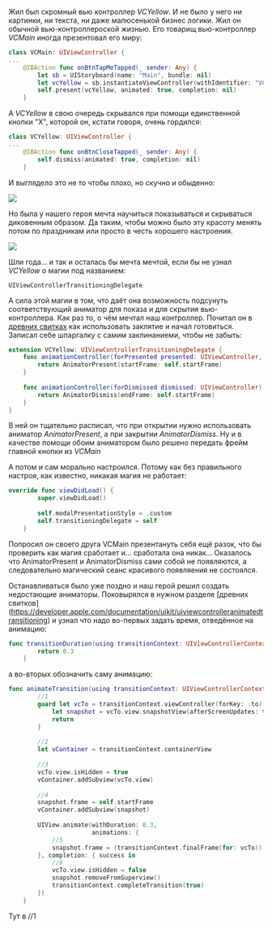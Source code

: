 Жил был скромный вью контроллер *VCYellow*. И не было у него ни картинки, ни текста, ни даже малюсенькой бизнес логики. Жил он обычной вью-контроллероской жизнью. 
<cut />
Его товарищ вью-контроллер *VCMain* иногда презентовал его миру:

```swift
class VCMain: UIViewController {
...
	@IBAction func onBtnTapMeTapped(_ sender: Any) {
        let sb = UIStoryboard(name: "Main", bundle: nil)
        let vcYellow = sb.instantiateViewController(withIdentifier: "VCYellow") as! VCYellow
        self.present(vcYellow, animated: true, completion: nil)
    }
```
А *VCYellow* в свою очередь скрывался при помощи единственной кнопки "X", которой он, кстати говоря, очень гордился:

```swift
class VCYellow: UIViewController {
...
	@IBAction func onBtnCloseTapped(_ sender: Any) {
        self.dismiss(animated: true, completion: nil)
    }
```

И выглядело это не то чтобы плохо, но скучно и обыденно:

![](https://habrastorage.org/webt/fb/lf/op/fblfopvr4h0lp2dyltbjqhled64.gif)


Но была у нашего героя мечта научиться показываться и скрываться диковенным образом. Да таким, чтобы можно было эту красоту менять потом по праздникам или просто в честь хорошего настроения.

![](https://habrastorage.org/webt/ow/f1/jd/owf1jdk2uqqufbr_fzuntpwlovk.gif)


Шли года... и так и осталась бы мечта мечтой, если бы не узнал *VCYellow* о магии под названием: 
```
UIViewControllerTransitioningDelegate
```
А сила этой магии в том, что даёт она возможность подсунуть соответствующий аниматор для показа и для скрытия вью-контроллера. Как раз то, о чём мечтал наш контроллер.
Почитал он в [древних свитках](https://developer.apple.com/documentation/uikit/uiviewcontrollertransitioningdelegate) как использовать заклятие и начал готовиться.
Записал себе шпаргалку с самим заклинаниеми, чтобы не забыть:

```swift
extension VCYellow: UIViewControllerTransitioningDelegate {
    func animationController(forPresented presented: UIViewController, presenting: UIViewController, source: UIViewController) -> UIViewControllerAnimatedTransitioning? {
        return AnimatorPresent(startFrame: self.startFrame)
    }
    
    func animationController(forDismissed dismissed: UIViewController) -> UIViewControllerAnimatedTransitioning? {
        return AnimatorDismiss(endFrame: self.startFrame)
    }
}
```
В ней он тщательно расписал, что при открытии нужно использовать аниматор *AnimatorPresent*, а при закрытии *AnimatorDismiss*.
Ну и в качестве помощи обоим аниматором было решено передать фрейм главной кнопки из *VCMain*



А потом и сам морально настроился. Потому как без правильного настроя, как известно, никакая магия не работает:
```swift
override func viewDidLoad() {
        super.viewDidLoad()
        
        self.modalPresentationStyle = .custom
        self.transitioningDelegate = self
    }
```
Попросил он своего друга VCMain презентануть себя ещё разок, что бы проверить как магия сработает и… сработала она никак…
Оказалось что AnimatorPresent и AnimatorDismiss сами собой не появляются, а следовательно магический сеанс красивого появляения не состоялся.

Останавливаться было уже поздно и наш герой решил создать недостающие аниматоры. Поковырялся в нужном разделе [древних свитков] (https://developer.apple.com/documentation/uikit/uiviewcontrolleranimatedtransitioning) 
и узнал что надо во-первых задать время, отведённое на анимацию:

```swift
func transitionDuration(using transitionContext: UIViewControllerContextTransitioning?) -> TimeInterval {
        return 0.3
    }
```


а во-вторых обозначить саму анимацию:

```swift
func animateTransition(using transitionContext: UIViewControllerContextTransitioning) {
        //1
		guard let vcTo = transitionContext.viewController(forKey: .to),
            let snapshot = vcTo.view.snapshotView(afterScreenUpdates: true) else {
            return
        }
        
		//2
        let vContainer = transitionContext.containerView
        
		//3
        vcTo.view.isHidden = true
        vContainer.addSubview(vcTo.view)
        
        //4
		snapshot.frame = self.startFrame
        vContainer.addSubview(snapshot)
        
        UIView.animate(withDuration: 0.3,
                       animations: {
			//5			   
            snapshot.frame = (transitionContext.finalFrame(for: vcTo))
        }, completion: { success in
			//6
			vcTo.view.isHidden = false
            snapshot.removeFromSuperview()
            transitionContext.completeTransition(true)
        })
    }
```

Тут в //1 




